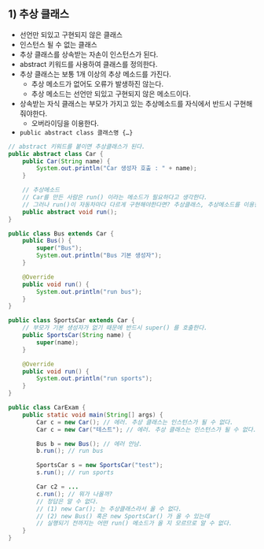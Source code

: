 ## 1) 추상 클래스
- 선언만 되있고 구현되지 않은 클래스
- 인스턴스 될 수 없는 클래스
- 추상 클래스를 상속받는 자손이 인스턴스가 된다.
- abstract 키워드를 사용하여 클래스를 정의한다.
- 추상 클래스는 보통 1개 이상의 추상 메소드를 가진다.
	- 추상 메소드가 없어도 오류가 발생하진 않는다.
	- 추상 메소드는 선언만 되있고 구현되지 않은 메소드이다.
- 상속받는 자식 클래스는 부모가 가지고 있는 추상메소드를 자식에서 반드시 구현해줘야한다.
	- 오버라이딩을 이용한다.
- `public abstract class 클래스명 {…}`

```Java
// abstract 키워드를 붙이면 추상클래스가 된다.
public abstract class Car {
	public Car(String name) {
		System.out.println("Car 생성자 호출 : " + name);
	}

	// 추상메소드
	// Car를 만든 사람은 run() 이라는 메소드가 필요하다고 생각한다.
	// 그러나 run()이 자동차마다 다르게 구현해야한다면? 추상클래스, 추상메소드를 이용한다.
	public abstract void run();
}

public class Bus extends Car {
	public Bus() {
		super("Bus");
		System.out.println("Bus 기본 생성자");
	}

	@Override
	public void run() {
		System.out.println("run bus");
	}
}

public class SportsCar extends Car {
	// 부모가 기본 생성자가 없기 때문에 반드시 super() 를 호출한다.
	public SportsCar(String name) {
		super(name);
	}

	@Override
	public void run() {
		System.out.println("run sports");
	}
}
```

```Java
public class CarExam {
	public static void main(String[] args) {
		Car c = new Car(); // 에러. 추상 클래스는 인스턴스가 될 수 없다.
		Car c = new Car("테스트"); // 에러. 추상 클래스는 인스턴스가 될 수 없다.

		Bus b = new Bus(); // 에러 안남.
		b.run(); // run bus

		SportsCar s = new SportsCar("test");
		s.run(); // run sports

		Car c2 = ...
		c.run(); // 뭐가 나올까?
		// 정답은 알 수 없다.
		// (1) new Car(); 는 추상클래스라서 올 수 없다.
		// (2) new Bus() 혹은 new SportsCar() 가 올 수 있는데
		// 실행되기 전까지는 어떤 run() 메소드가 올 지 모르므로 알 수 없다.
	}
}
```